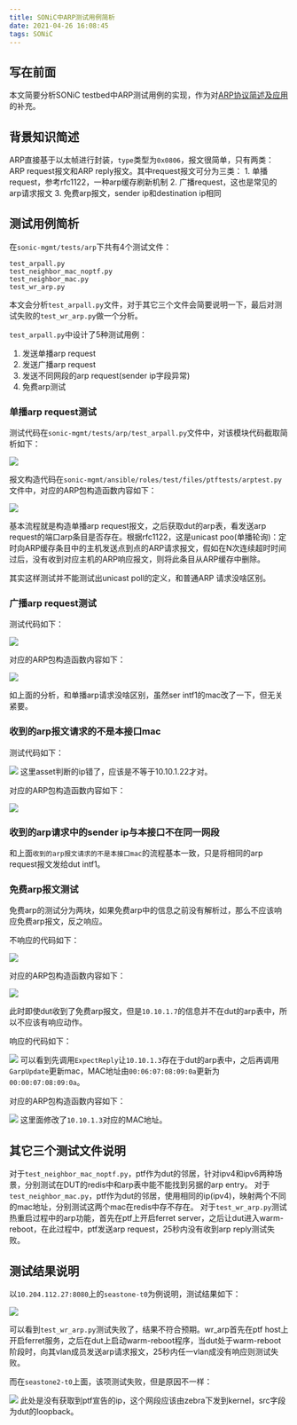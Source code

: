```yaml
---
title: SONiC中ARP测试用例简析
date: 2021-04-26 16:08:45
tags: SONiC
---
```


## 写在前面
本文简要分析SONiC testbed中ARP测试用例的实现，作为对[ARP协议简述及应用](https://rancho333.github.io/2020/12/25/ARP%E5%8D%8F%E8%AE%AE%E7%AE%80%E8%BF%B0%E5%8F%8A%E5%BA%94%E7%94%A8/)的补充。

<!--more-->
## 背景知识简述
ARP直接基于以太帧进行封装，`type`类型为`0x0806`，报文很简单，只有两类：ARP request报文和ARP reply报文。其中request报文可分为三类：
    1. 单播request，参考rfc1122，一种arp缓存刷新机制
    2. 广播request，这也是常见的arp请求报文
    3. 免费arp报文，sender ip和destination ip相同

## 测试用例简析
在`sonic-mgmt/tests/arp`下共有4个测试文件：
```
test_arpall.py
test_neighbor_mac_noptf.py
test_neighbor_mac.py
test_wr_arp.py
```
本文会分析`test_arpall.py`文件，对于其它三个文件会简要说明一下，最后对测试失败的`test_wr_arp.py`做一个分析。

`test_arpall.py`中设计了5种测试用例：
1. 发送单播arp request
2. 发送广播arp request
3. 发送不同网段的arp request(sender ip字段异常)
4. 免费arp测试

### 单播arp request测试
测试代码在`sonic-mgmt/tests/arp/test_arpall.py`文件中，对该模块代码截取简析如下：

![](https://rancho333.github.io/pictures/arp_unicast_reply.png)

报文构造代码在`sonic-mgmt/ansible/roles/test/files/ptftests/arptest.py`文件中，对应的ARP包构造函数内容如下：

![](https://rancho333.github.io/pictures/verifyunicastarpreply.png)

基本流程就是构造单播arp request报文，之后获取dut的arp表，看发送arp request的端口arp条目是否存在。根据rfc1122，这是unicast poo(单播轮询)：定时向ARP缓存条目中的主机发送点到点的ARP请求报文，假如在N次连续超时时间过后，没有收到对应主机的ARP响应报文，则将此条目从ARP缓存中删除。

其实这样测试并不能测试出unicast poll的定义，和普通ARP 请求没啥区别。

### 广播arp request测试
测试代码如下：

![](https://rancho333.github.io/pictures/arp_expect_reply.png)

对应的ARP包构造函数内容如下：

![](https://rancho333.github.io/pictures/expectreply.png)

如上面的分析，和单播arp请求没啥区别，虽然ser intf1的mac改了一下，但无关紧要。

### 收到的arp报文请求的不是本接口mac

测试代码如下：

![](https://rancho333.github.io/pictures/arp_no_reply_other_intf.png)
这里asset判断的ip错了，应该是不等于10.10.1.22才对。

对应的ARP包构造函数内容如下：

![](https://rancho333.github.io/pictures/srcoutrangenoreply.png)

### 收到的arp请求中的sender ip与本接口不在同一网段
和上面`收到的arp报文请求的不是本接口mac`的流程基本一致，只是将相同的arp request报文发给dut intf1。

### 免费arp报文测试
免费arp的测试分为两块，如果免费arp中的信息之前没有解析过，那么不应该响应免费arp报文，反之响应。

不响应的代码如下：

![](https://rancho333.github.io/pictures/garp_no_update.png)

对应的ARP包构造函数内容如下：

![](https://rancho333.github.io/pictures/garpnoupdate.png)

此时即使dut收到了免费arp报文，但是`10.10.1.7`的信息并不在dut的arp表中，所以不应该有响应动作。

响应的代码如下：

![](https://rancho333.github.io/pictures/garp_update.png)
可以看到先调用`ExpectReply`让`10.10.1.3`存在于dut的arp表中，之后再调用`GarpUpdate`更新mac，MAC地址由`00:06:07:08:09:0a`更新为`00:00:07:08:09:0a`。

对应的ARP包构造函数内容如下：

![](https://rancho333.github.io/pictures/garpupdate.png)
这里面修改了`10.10.1.3`对应的MAC地址。

## 其它三个测试文件说明
对于`test_neighbor_mac_noptf.py`，ptf作为dut的邻居，针对ipv4和ipv6两种场景，分别测试在DUT的redis中和arp表中能不能找到另据的arp entry。
对于`test_neighbor_mac.py`，ptf作为dut的邻居，使用相同的ip(ipv4)，映射两个不同的mac地址，分别测试这两个mac在redis中存不存在。
对于`test_wr_arp.py`测试热重启过程中的arp功能，首先在ptf上开启ferret server，之后让dut进入warm-reboot，在此过程中，ptf发送arp request，25秒内没有收到arp reply测试失败。

## 测试结果说明
以`10.204.112.27:8080`上的`seastone-t0`为例说明，测试结果如下：

![](https://rancho333.github.io/pictures/testbed_wrarp_seastone.png)

可以看到`test_wr_arp.py`测试失败了，结果不符合预期。wr_arp首先在ptf host上开启ferret服务，之后在dut上启动warm-reboot程序，当dut处于warm-reboot阶段时，向其vlan成员发送arp请求报文，25秒内任一vlan成没有响应则测试失败。

而在`seastone2-t0`上面，该项测试失败，但是原因不一样：

![](https://rancho333.github.io/pictures/testbed_wrarp_seastone2.png)
此处是没有获取到ptf宣告的ip，这个网段应该由zebra下发到kernel，src字段为dut的loopback。